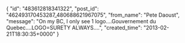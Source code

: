  {
   "id": "483612818341322",
   "post_id": "462493170453287_480688621967075",
   "from_name": "Pete Daoust",
   "message": "On my BC, I only see 1 logo....Gouvernement du Quebec....LOGO=SURETY ALWAYS....",
   "created_time": "2013-02-21T18:30:35+0000"
 }
